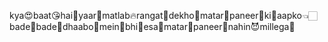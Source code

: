 kya😍baat😘hai🥰yaar💜matlab🔥rangat🌈dekho👀matar🌽paneer🥞ki🥝aapko👈🏻bade🍆bade🍌dhaabo🍳mein🥥bhi🌛esa🤤matar🤠paneer🤤nahin😈millega👺
